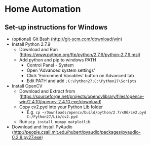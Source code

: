 # Home Automation

Set-up instructions for Windows
--------
- (optional) Git Bash (http://git-scm.com/download/win)
- Install Python 2.7.9 
  - Download and Run (https://www.python.org/ftp/python/2.7.9/python-2.7.9.msi)
  - Add python and pip to windows PATH
    - Control Panel - System
    - Open 'Advanced system settings'
    - Click 'Evironment Variables' button on Advanced tab
    - Edit PATH and add `;C:\Python27;C:\Python27\Scripts`
- Install OpenCV
  - Download and Extract from (https://sourceforge.net/projects/opencvlibrary/files/opencv-win/2.4.10/opencv-2.4.10.exe/download)
  - Copy cv2.pyd into your Python Lib folder
    - E.g. `cp ~/Downloads/opencv/build/python/2.7/x86/cv2.pyd C:/Python27/Lib/cv2.pyd`
  - Run `pip install numpy matplotlib`
- Download and Install PyAudio (http://people.csail.mit.edu/hubert/pyaudio/packages/pyaudio-0.2.8.py27.exe)
    
